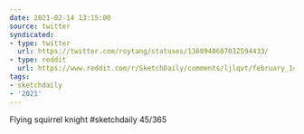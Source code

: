 ```yaml
---
date: 2021-02-14 13:15:00
source: twitter
syndicated:
- type: twitter
  url: https://twitter.com/roytang/statuses/1360940607032594433/
- type: reddit
  url: https://www.reddit.com/r/SketchDaily/comments/ljlqvt/february_14th_golden_knights/gned5ne/
tags:
- sketchdaily
- '2021'
---
```


Flying squirrel knight #sketchdaily 45/365